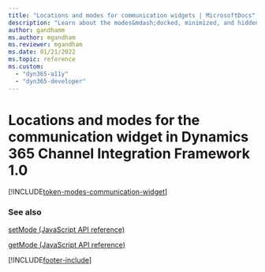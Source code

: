 ```yaml
---
title: "Locations and modes for communication widgets | MicrosoftDocs"
description: "Learn about the modes&mdash;docked, minimized, and hidden&mdash;used in Dynamics 365 Channel Integration Framework 1.0. "
author: gandhamm
ms.author: mgandham
ms.reviewer: mgandham
ms.date: 01/21/2022
ms.topic: reference
ms.custom: 
  - "dyn365-a11y"
  - "dyn365-developer"
---
```


# Locations and modes for the communication widget in Dynamics 365 Channel Integration Framework 1.0

[!INCLUDE[token-modes-communication-widget](../../shared/token-modes-communication-widget.md)]

### See also

[setMode (JavaScript API reference)](../develop/reference/microsoft-ciframework/setMode.md)

[getMode (JavaScript API reference)](../develop/reference/microsoft-ciframework/getMode.md)


[!INCLUDE[footer-include](../../../includes/footer-banner.md)]
